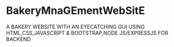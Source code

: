 # BakeryMnaGEmentWebSitE
A BAKERY WEBSITE WITH AN EYECATCHING GUI USING HTML,CSS,JAVASCRIPT &amp; BOOTSTRAP,NODE JS/EXPRESSJS FOR BACKEND 
